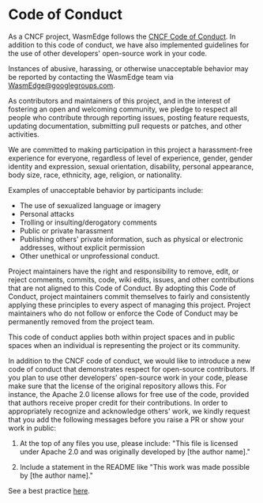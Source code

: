 # Code of Conduct

As a CNCF project, WasmEdge follows the [CNCF Code of Conduct](https://github.com/cncf/foundation/blob/master/code-of-conduct.md). In addition to this code of conduct, we have also implemented guidelines for the use of other developers' open-source work in your code. 


Instances of abusive, harassing, or otherwise unacceptable behavior may be reported by contacting the WasmEdge team via WasmEdge@googlegroups.com.

As contributors and maintainers of this project, and in the interest of fostering an open and welcoming community, we pledge to respect all people who contribute through reporting issues, posting feature requests, updating documentation, submitting pull requests or patches, and other activities.

We are committed to making participation in this project a harassment-free experience for everyone, regardless of level of experience, gender, gender identity and expression, sexual orientation, disability, personal appearance, body size, race, ethnicity, age, religion, or nationality.

Examples of unacceptable behavior by participants include:

* The use of sexualized language or imagery
* Personal attacks
* Trolling or insulting/derogatory comments
* Public or private harassment
* Publishing others' private information, such as physical or electronic addresses, without explicit permission
* Other unethical or unprofessional conduct.

Project maintainers have the right and responsibility to remove, edit, or reject comments, commits, code, wiki edits, issues, and other contributions that are not aligned to this Code of Conduct. By adopting this Code of Conduct, project maintainers commit themselves to fairly and consistently applying these principles to every aspect of managing this project. Project maintainers who do not follow or enforce the Code of Conduct may be permanently removed from the project team.

This code of conduct applies both within project spaces and in public spaces when an individual is representing the project or its community.

In addition to the CNCF code of conduct, we would like to introduce a new code of conduct that demonstrates respect for open-source contributors. If you plan to use other developers' open-source work in your code, please make sure that the license of the original repository allows this. For instance, the Apache 2.0 license allows for free use of the code, provided that authors receive proper credit for their contributions. In order to appropriately recognize and acknowledge others' work, we kindly request that you add the following messages before you raise a PR or show your work in public:

1. At the top of any files you use, please include: "This file is licensed under Apache 2.0 and was originally developed by [the author name]."

2. Include a statement in the README like "This work was made possible by [the author name]."

See a best practice [here](https://github.com/WasmEdge/mediapipe-rs/pull/1#issuecomment-1580763759).
